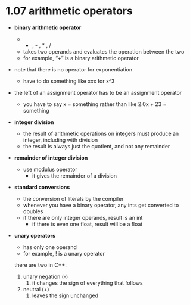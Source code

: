 # 1.07 arithmetic operators

- **binary arithmetic operator**
    - + , - , * , /
    - takes two operands and evaluates the operation between the two
    - for example, “+” is a binary arithmetic operator
- note that there is no operator for exponentiation
    - have to do something like x*x*x for x^3

- the left of an assignment operator has to be an assignment operator
    - you have to say x = something rather than like 2.0x + 23 = something
- **integer division**
    - the result of arithmetic operations on integers must produce an integer, including with division
    - the result is always just the quotient, and not any remainder
- **remainder of integer division**
    - use modulus operator
        - it gives the remainder of a division
- **standard conversions**
    - the conversion of literals by the compiler
    - whenever you have a binary operator, any ints get converted to doubles
    - if there are only integer operands, result is an int
        - if there is even one float, result will be a float
- **unary operators**
    - has only one operand
    - for example, ! is a unary operator
    
    there are two in C++:
    
    1. unary negation (-)
        1. it changes the sign of everything that follows
    2. neutral (+)
        1. leaves the sign unchanged